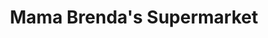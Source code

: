 ---
title: "Mama Brenda's Supermarket"
url: /wundanyi/mama-brendas-supermarket/
shop: Supermarkt
---